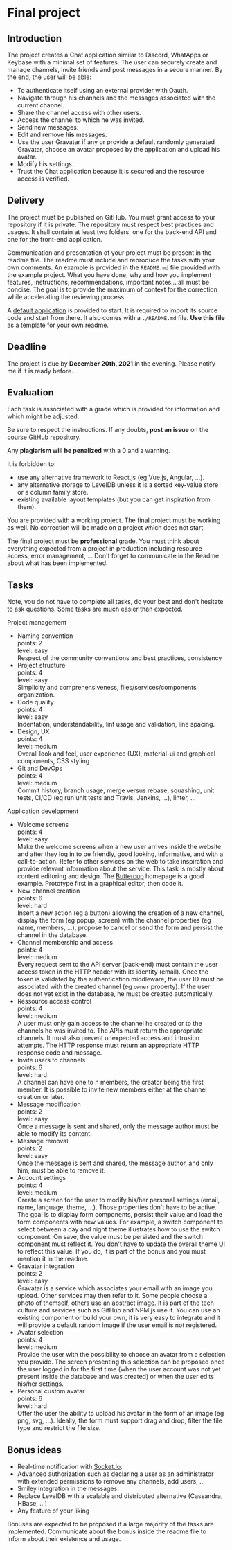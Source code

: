 
# Final project

## Introduction

The project creates a Chat application similar to Discord, WhatApps or Keybase with a minimal set of features. The user can securely create and manage channels, invite friends and post messages in a secure manner. By the end, the user will be able:

* To authenticate itself using an external provider with Oauth.
* Navigate through his channels and the messages associated with the current channel.
* Share the channel access with other users.
* Access the channel to which he was invited.
* Send new messages.
* Edit and remove **his** messages.
* Use the user Gravatar if any or provide a default randomly generated Gravatar, choose an avatar proposed by the application and upload his avatar.
* Modify his settings.
* Trust the Chat application because it is secured and the resource access is verified.

## Delivery

The project must be published on GitHub. You must grant access to your repository if it is private. The repository must respect best practices and usages. It shall contain at least two folders, one for the back-end API and one for the front-end application.

Communication and presentation of your project must be present in the readme file. The readme must include and reproduce the tasks with your own comments. An example is provided in the `README.md` file provided with the example project. What you have done, why and how you implement features, instructions, recommendations, important notes... all must be concise. The goal is to provide the maximum of context for the correction while accelerating the reviewing process.

A [default application](https://github.com/adaltas/ece-2020-fall-webtech-project) is provided to start. It is required to import its source code and start from there. It also comes with a `./README.md` file. **Use this file** as a template for your own readme.

## Deadline

The project is due by **December 20th, 2021** in the evening. Please notify me if it is ready before.

## Evaluation

Each task is associated with a grade which is provided for information and which might be adjusted.

Be sure to respect the instructions. If any doubts, **post an issue** on the [course GitHub repository](https://github.com/adaltas/ece-2020-fall-webtech/).

Any **plagiarism will be penalized** with a 0 and a warning.

It is forbidden to:

* use any alternative framework to React.js (eg Vue.js, Angular, ...).
* any alternative storage to LevelDB unless it is a sorted key-value store or a column family store.
* existing available layout templates (but you can get inspiration from them).

You are provided with a working project. The final project must be working as well. No correction will be made on a project which does not start.

The final project must be **professional** grade. You must think about everything expected from a project in production including resource access, error management, ... Don't forget to communicate in the Readme about what has been implemented.

## Tasks

Note, you do not have to complete all tasks, do your best and don't hesitate to ask questions. Some tasks are much easier than expected.

Project management

* Naming convention   
  points: 2   
  level: easy   
  Respect of the community conventions and best practices, consistency
* Project structure   
  points: 4   
  level: easy   
  Simplicity and comprehensiveness, files/services/components organization.
* Code quality   
  points: 4   
  level: easy   
  Indentation, understandability, lint usage and validation, line spacing.
* Design, UX   
  points: 4   
  level: medium   
  Overall look and feel, user experience (UX), material-ui and graphical components, CSS styling
* Git and DevOps   
  points: 4   
  level: medium   
  Commit history, branch usage, merge versus rebase, squashing, unit tests, CI/CD (eg run unit tests and Travis, Jenkins, ...), linter, ...

Application development

* Welcome screens   
  points: 4   
  level: easy   
  Make the welcome screens when a new user arrives inside the website and after they log in to be friendly, good looking, informative, and with a call-to-action. Refer to other services on the web to take inspiration and provide relevant information about the service. This task is mostly about content  editoring and design. The [Buttercup](https://buttercup.pw/) homepage is a good example. Prototype first in a graphical editor, then code it.
* New channel creation   
  points: 6   
  level: hard   
  Insert a new action (eg a button) allowing the creation of a new channel, display the form (eg popup, screen) with the channel properties (eg name, members, ...), propose to cancel or send the form and persist the channel in the database.
* Channel membership and access   
  points: 4   
  level: medium   
  Every request sent to the API server (back-end) must contain the user access token in the HTTP header with its identity (email). Once the token is validated by the authentication middleware, the user ID must be associated with the created channel (eg `owner` property). If the user does not yet exist in the database, he must be created automatically.
* Ressource access control   
  points: 4   
  level: medium   
  A user must only gain access to the channel he created or to the channels he was invited to. The APIs must return the appropriate channels. It must also prevent unexpected access and intrusion attempts. The HTTP response must return an appropriate HTTP response code and message.
* Invite users to channels   
  points: 6   
  level: hard   
  A channel can have one to n members, the creator being the first member. It is possible to invite new members either at the channel creation or later.
* Message modification   
  points: 2   
  level: easy   
  Once a message is sent and shared, only the message author must be able to modify its content.
* Message removal   
  points: 2   
  level: easy   
  Once the message is sent and shared, the message author, and only him, must be able to remove it.
* Account settings   
  points: 4   
  level: medium   
  Create a screen for the user to modify his/her personal settings (email, name, language, theme, ...). Those properties don't have to be active. The goal is to display form components, persist their value and load the form components with new values. For example, a switch component to select between a day and night theme illustrates how to use the switch component. On save, the value must be persisted and the switch component must reflect it. You don't have to update the overall theme UI to reflect this value. If you do, it is part of the bonus and you must mention it in the readme.
* Gravatar integration   
  points: 2   
  level: easy   
  Gravatar is a service which associates your email with an image you upload. Other services may then refer to it. Some people choose a photo of themself, others use an abstract image. It is part of the tech culture and services such as GitHub and NPM.js use it. You can use an existing component or build your own, it is very easy to integrate and it will provide a default random image if the user email is not registered.
* Avatar selection   
  points: 4   
  level: medium   
  Provide the user with the possibility to choose an avatar from a selection you provide. The screen presenting this selection can be proposed once the user logged in for the first time (when the user account was not yet present inside the database and was created) or when the user edits his/her settings.
* Personal custom avatar   
  points: 6   
  level: hard   
  Offer the user the ability to upload his avatar in the form of an image (eg png, svg, ...). Ideally, the form must support drag and drop, filter the file type and restrict the file size.

## Bonus ideas

* Real-time notification with [Socket.io](https://socket.io/).
* Advanced authorization such as declaring a user as an administrator with extended permissions to remove any channels, add users, ...
* Smiley integration in the messages.
* Replace LevelDB with a scalable and distributed alternative (Cassandra, HBase, ...)
* Any feature of your liking

Bonuses are expected to be proposed if a large majority of the tasks are implemented. Communicate about the bonus inside the readme file to inform about their existence and usage.
